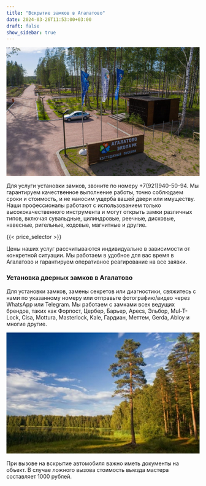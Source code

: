 ```yaml
---
title: "Вскрытие замков в Агалатово"
date: 2024-03-26T11:53:00+03:00 
draft: false 
show_sidebar: true
---
```


![Установка замков в Агалатово](Agalatovo1.jpg)

Для услуги установки замков, звоните по номеру +7(921)940-50-94. Мы гарантируем качественное выполнение работы, точно соблюдаем сроки и стоимость, и не наносим ущерба вашей двери или имуществу. Наши профессионалы работают с использованием только высококачественного инструмента и могут открыть замки различных типов, включая сувальдные, цилиндровые, реечные, дисковые, навесные, ригельные, кодовые, магнитные и другие.

{{< price_selector >}}

Цены наших услуг рассчитываются индивидуально в зависимости от конкретной ситуации. Мы работаем в удобное для вас время в Агалатово и гарантируем оперативное реагирование на все заявки. 

### Установка дверных замков в Агалатово

Для установки замков, замены секретов или диагностики, свяжитесь с нами по указанному номеру или отправьте фотографию/видео через WhatsApp или Telegram. Мы работаем с замками всех ведущих брендов, таких как Форпост, Цербер, Барьер, Apecs, Эльбор, Мul-T-Lock, Cisa, Mottura, Masterlock, Kale, Гардиан, Меттем, Gerda, Abloy и многие другие.

![Установка замков в Агалатово](Agalatovo2.jpg)

При вызове на вскрытие автомобиля важно иметь документы на объект. В случае ложного вызова стоимость выезда мастера составляет 1000 рублей.
